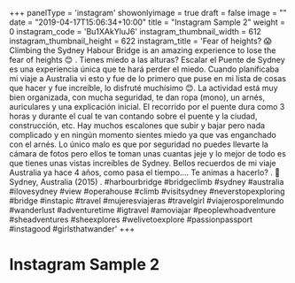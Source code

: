 +++
panelType                   = 'instagram'
showonlyimage = true
draft = false
image = ""
date = "2019-04-17T15:06:34+10:00"
title = "Instagram Sample 2"
weight = 0
instagram_code              = 'Bu1XAkYluJ6'
instagram_thumbnail_width   = 612
instagram_thumbnail_height  = 622
instagram_title             = 'Fear of heights? 😱Climbing the Sydney Habour Bridge is an amazing experience to lose the fear of heights 😊 . Tienes miedo a las alturas? Escalar el Puente de Sydney es una experiencia única que te hará perder el miedo. Cuando planificaba mi viaje a Australia vi esto y fue de lo primero que puse en mi lista de cosas que hacer y fue increíble, lo disfruté muchísimo 😊. La actividad está muy bien organizada, con mucha seguridad, te dan ropa (mono), un arnés, auriculares y una explicación inicial. El recorrido por el puente dura como 3 horas y durante el cual te van contando sobre el puente y la ciudad, construcción, etc. Hay muchos escalones que subir y bajar pero nada complicado y en ningún momento sientes miedo ya que vas enganchado con el arnés. Lo único malo es que por seguridad no puedes llevarte la cámara de fotos pero ellos te toman unas cuantas jeje y lo mejor de todo es que tienes unas vistas increíbles de Sydney. Bellos recuerdos de mi viaje Australia ya hace 4 años, como pasa el tiempo.... Te animas a hacerlo? . 📍Sydney, Australia (2015) . #harbourbridge #bridgeclimb #sydney #australia #ilovesydney #view #operahouse #climb #visitsydney #neverstopexploring #bridge #instapic #travel #mujeresviajeras #travelgirl #viajerosporelmundo #wanderlust #adventuretime #igtravel #amoviajar #peoplewhoadventure #sheadventures #sheexplores #welivetoexplore #passionpassport #instagood #girlsthatwander'
+++

# Instagram Sample 2

